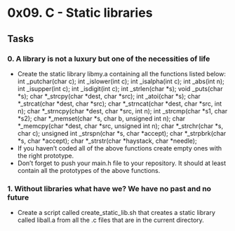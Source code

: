 # 0x09. C - Static libraries
## Tasks
### 0. A library is not a luxury but one of the necessities of life
* Create the static library libmy.a containing all the functions listed below:
int _putchar(char c);
int _islower(int c);
int _isalpha(int c);
int _abs(int n);
int _isupper(int c);
int _isdigit(int c);
int _strlen(char *s);
void _puts(char *s);
char *_strcpy(char *dest, char *src);
int _atoi(char *s);
char *_strcat(char *dest, char *src);
char *_strncat(char *dest, char *src, int n);
char *_strncpy(char *dest, char *src, int n);
int _strcmp(char *s1, char *s2);
char *_memset(char *s, char b, unsigned int n);
char *_memcpy(char *dest, char *src, unsigned int n);
char *_strchr(char *s, char c);
unsigned int _strspn(char *s, char *accept);
char *_strpbrk(char *s, char *accept);
char *_strstr(char *haystack, char *needle);
* If you haven’t coded all of the above functions create empty ones with the right prototype.
* Don’t forget to push your main.h file to your repository. It should at least contain all the prototypes of the above functions.
### 1. Without libraries what have we? We have no past and no future
* Create a script called create_static_lib.sh that creates a static library called liball.a from all the .c files that are in the current directory.
